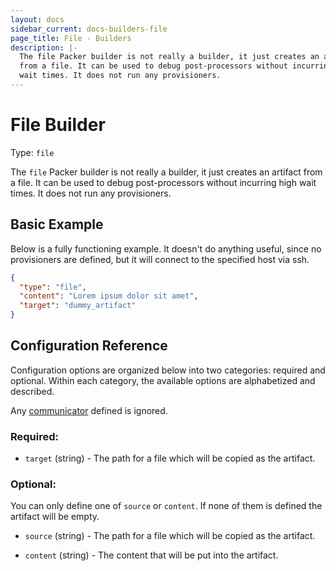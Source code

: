 ```yaml
---
layout: docs
sidebar_current: docs-builders-file
page_title: File - Builders
description: |-
  The file Packer builder is not really a builder, it just creates an artifact
  from a file. It can be used to debug post-processors without incurring high
  wait times. It does not run any provisioners.
---
```


# File Builder

Type: `file`

The `file` Packer builder is not really a builder, it just creates an artifact
from a file. It can be used to debug post-processors without incurring high
wait times. It does not run any provisioners.

## Basic Example

Below is a fully functioning example. It doesn't do anything useful, since no
provisioners are defined, but it will connect to the specified host via ssh.

```json
{
  "type": "file",
  "content": "Lorem ipsum dolor sit amet",
  "target": "dummy_artifact"
}
```

## Configuration Reference

Configuration options are organized below into two categories: required and
optional. Within each category, the available options are alphabetized and
described.

Any [communicator](/docs/templates/communicator.html) defined is ignored.

### Required:

- `target` (string) - The path for a file which will be copied as the
    artifact.

### Optional:

You can only define one of `source` or `content`. If none of them is
defined the artifact will be empty.

- `source` (string) - The path for a file which will be copied as the
    artifact.

- `content` (string) - The content that will be put into the artifact.
